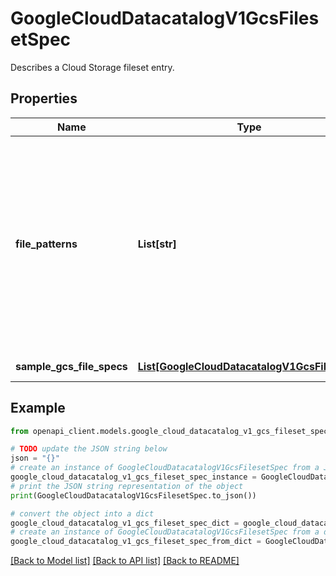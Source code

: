 # GoogleCloudDatacatalogV1GcsFilesetSpec

Describes a Cloud Storage fileset entry.

## Properties

Name | Type | Description | Notes
------------ | ------------- | ------------- | -------------
**file_patterns** | **List[str]** | Required. Patterns to identify a set of files in Google Cloud Storage. For more information, see [Wildcard Names] (https://cloud.google.com/storage/docs/gsutil/addlhelp/WildcardNames). Note: Currently, bucket wildcards are not supported. Examples of valid &#x60;file_patterns&#x60;: * &#x60;gs://bucket_name/dir/*&#x60;: matches all files in &#x60;bucket_name/dir&#x60; directory * &#x60;gs://bucket_name/dir/**&#x60;: matches all files in &#x60;bucket_name/dir&#x60; and all subdirectories * &#x60;gs://bucket_name/file*&#x60;: matches files prefixed by &#x60;file&#x60; in &#x60;bucket_name&#x60; * &#x60;gs://bucket_name/??.txt&#x60;: matches files with two characters followed by &#x60;.txt&#x60; in &#x60;bucket_name&#x60; * &#x60;gs://bucket_name/[aeiou].txt&#x60;: matches files that contain a single vowel character followed by &#x60;.txt&#x60; in &#x60;bucket_name&#x60; * &#x60;gs://bucket_name/[a-m].txt&#x60;: matches files that contain &#x60;a&#x60;, &#x60;b&#x60;, ... or &#x60;m&#x60; followed by &#x60;.txt&#x60; in &#x60;bucket_name&#x60; * &#x60;gs://bucket_name/a/*/b&#x60;: matches all files in &#x60;bucket_name&#x60; that match the &#x60;a/*/b&#x60; pattern, such as &#x60;a/c/b&#x60;, &#x60;a/d/b&#x60; * &#x60;gs://another_bucket/a.txt&#x60;: matches &#x60;gs://another_bucket/a.txt&#x60; You can combine wildcards to match complex sets of files, for example: &#x60;gs://bucket_name/[a-m]??.j*g&#x60; | [optional] 
**sample_gcs_file_specs** | [**List[GoogleCloudDatacatalogV1GcsFileSpec]**](GoogleCloudDatacatalogV1GcsFileSpec.md) | Output only. Sample files contained in this fileset, not all files contained in this fileset are represented here. | [optional] [readonly] 

## Example

```python
from openapi_client.models.google_cloud_datacatalog_v1_gcs_fileset_spec import GoogleCloudDatacatalogV1GcsFilesetSpec

# TODO update the JSON string below
json = "{}"
# create an instance of GoogleCloudDatacatalogV1GcsFilesetSpec from a JSON string
google_cloud_datacatalog_v1_gcs_fileset_spec_instance = GoogleCloudDatacatalogV1GcsFilesetSpec.from_json(json)
# print the JSON string representation of the object
print(GoogleCloudDatacatalogV1GcsFilesetSpec.to_json())

# convert the object into a dict
google_cloud_datacatalog_v1_gcs_fileset_spec_dict = google_cloud_datacatalog_v1_gcs_fileset_spec_instance.to_dict()
# create an instance of GoogleCloudDatacatalogV1GcsFilesetSpec from a dict
google_cloud_datacatalog_v1_gcs_fileset_spec_from_dict = GoogleCloudDatacatalogV1GcsFilesetSpec.from_dict(google_cloud_datacatalog_v1_gcs_fileset_spec_dict)
```
[[Back to Model list]](../README.md#documentation-for-models) [[Back to API list]](../README.md#documentation-for-api-endpoints) [[Back to README]](../README.md)


